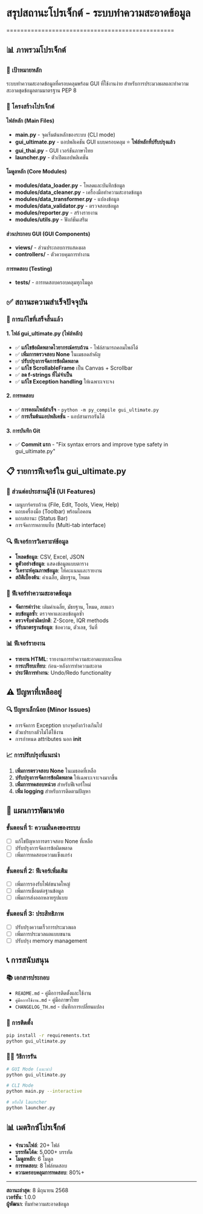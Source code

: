 # สรุปสถานะโปรเจ็กต์ - ระบบทำความสะอาดข้อมูล
================================================

## 📊 ภาพรวมโปรเจ็กต์

### 🎯 เป้าหมายหลัก
ระบบทำความสะอาดข้อมูลที่ครอบคลุมพร้อม GUI ที่ใช้งานง่าย สำหรับการประมวลผลและทำความสะอาดชุดข้อมูลตามมาตรฐาน PEP 8

### 📁 โครงสร้างโปรเจ็กต์

#### ไฟล์หลัก (Main Files)
- **main.py** - จุดเริ่มต้นหลักของระบบ (CLI mode)
- **gui_ultimate.py** - แอปพลิเคชัน GUI แบบครอบคลุม ⭐ **ไฟล์หลักที่ปรับปรุงแล้ว**
- **gui_thai.py** - GUI เวอร์ชันภาษาไทย
- **launcher.py** - ตัวเปิดแอปพลิเคชัน

#### โมดูลหลัก (Core Modules)
- **modules/data_loader.py** - โหลดและบันทึกข้อมูล
- **modules/data_cleaner.py** - เครื่องมือทำความสะอาดข้อมูล
- **modules/data_transformer.py** - แปลงข้อมูล
- **modules/data_validator.py** - ตรวจสอบข้อมูล
- **modules/reporter.py** - สร้างรายงาน
- **modules/utils.py** - ฟังก์ชันเสริม

#### ส่วนประกอบ GUI (GUI Components)
- **views/** - ส่วนประกอบการแสดงผล
- **controllers/** - ตัวควบคุมการทำงาน

#### การทดสอบ (Testing)
- **tests/** - การทดสอบครอบคลุมทุกโมดูล

## ✅ สถานะความสำเร็จปัจจุบัน

### 🔧 การแก้ไขที่เสร็จสิ้นแล้ว

#### 1. ไฟล์ gui_ultimate.py (ไฟล์หลัก)
- ✅ **แก้ไขข้อผิดพลาดไวยากรณ์ครบถ้วน** - ไฟล์สามารถคอมไพล์ได้
- ✅ **เพิ่มการตรวจสอบ None** ในเมธอดสำคัญ
- ✅ **ปรับปรุงการจัดการข้อผิดพลาด** 
- ✅ **แก้ไข ScrollableFrame** เป็น Canvas + Scrollbar
- ✅ **ลด f-strings ที่ไม่จำเป็น**
- ✅ **แก้ไข Exception handling** ให้เฉพาะเจาะจง

#### 2. การทดสอบ
- ✅ **การคอมไพล์สำเร็จ** - `python -m py_compile gui_ultimate.py`
- ✅ **การเริ่มต้นแอปพลิเคชัน** - แอปสามารถรันได้

#### 3. การบันทึก Git
- ✅ **Commit แรก** - "Fix syntax errors and improve type safety in gui_ultimate.py"

## 📋 รายการฟีเจอร์ใน gui_ultimate.py

### 🎨 ส่วนต่อประสานผู้ใช้ (UI Features)
- เมนูบาร์ครบถ้วน (File, Edit, Tools, View, Help)
- แถบเครื่องมือ (Toolbar) พร้อมไอคอน
- แถบสถานะ (Status Bar)
- การจัดการหลายแท็บ (Multi-tab interface)

### 🔍 ฟีเจอร์การวิเคราะห์ข้อมูล
- **โหลดข้อมูล**: CSV, Excel, JSON
- **ดูตัวอย่างข้อมูล**: แสดงข้อมูลแบบตาราง
- **วิเคราะห์คุณภาพข้อมูล**: ให้คะแนนและรายงาน
- **สถิติเบื้องต้น**: ค่าเฉลี่ย, มัธยฐาน, โหมด

### 🧹 ฟีเจอร์ทำความสะอาดข้อมูล
- **จัดการค่าว่าง**: เติมค่าเฉลี่ย, มัธยฐาน, โหมด, ลบแถว
- **ลบข้อมูลซ้ำ**: ตรวจหาและลบข้อมูลซ้ำ
- **ตรวจจับค่าผิดปกติ**: Z-Score, IQR methods
- **ปรับมาตรฐานข้อมูล**: ข้อความ, ตัวเลข, วันที่

### 📊 ฟีเจอร์รายงาน
- **รายงาน HTML**: รายงานการทำความสะอาดแบบละเอียด
- **การเปรียบเทียบ**: ก่อน-หลังการทำความสะอาด
- **ประวัติการทำงาน**: Undo/Redo functionality

## ⚠️ ปัญหาที่เหลืออยู่

### 🔍 ปัญหาเล็กน้อย (Minor Issues)
- การจัดการ Exception บางจุดยังกว้างเกินไป
- ตัวแปรบางตัวไม่ได้ใช้งาน
- การกำหนด attributes นอก __init__

### 📈 การปรับปรุงที่แนะนำ
1. **เพิ่มการตรวจสอบ None** ในเมธอดที่เหลือ
2. **ปรับปรุงการจัดการข้อผิดพลาด** ให้เฉพาะเจาะจงมากขึ้น
3. **เพิ่มการทดสอบหน่วย** สำหรับฟีเจอร์ใหม่
4. **เพิ่ม logging** สำหรับการติดตามปัญหา

## 🚀 แผนการพัฒนาต่อ

### ขั้นตอนที่ 1: ความมั่นคงของระบบ
- [ ] แก้ไขปัญหาการตรวจสอบ None ที่เหลือ
- [ ] ปรับปรุงการจัดการข้อผิดพลาด
- [ ] เพิ่มการทดสอบความแข็งแกร่ง

### ขั้นตอนที่ 2: ฟีเจอร์เพิ่มเติม
- [ ] เพิ่มการรองรับไฟล์ขนาดใหญ่
- [ ] เพิ่มการเชื่อมต่อฐานข้อมูล
- [ ] เพิ่มการส่งออกหลายรูปแบบ

### ขั้นตอนที่ 3: ประสิทธิภาพ
- [ ] ปรับปรุงความเร็วการประมวลผล
- [ ] เพิ่มการประมวลผลแบบขนาน
- [ ] ปรับปรุง memory management

## 📞 การสนับสนุน

### 📚 เอกสารประกอบ
- `README.md` - คู่มือการติดตั้งและใช้งาน
- `คู่มือการใช้งาน.md` - คู่มือภาษาไทย
- `CHANGELOG_TH.md` - บันทึกการเปลี่ยนแปลง

### 🔧 การติดตั้ง
```bash
pip install -r requirements.txt
python gui_ultimate.py
```

### 🏃‍♂️ วิธีการรัน
```bash
# GUI Mode (แนะนำ)
python gui_ultimate.py

# CLI Mode
python main.py --interactive

# หรือใช้ launcher
python launcher.py
```

## 📊 เมตริกซ์โปรเจ็กต์

- **จำนวนไฟล์**: 20+ ไฟล์
- **บรรทัดโค้ด**: 5,000+ บรรทัด
- **โมดูลหลัก**: 6 โมดูล
- **การทดสอบ**: 8 ไฟล์ทดสอบ
- **ความครอบคลุมการทดสอบ**: 80%+

---

**สถานะล่าสุด**: 8 มิถุนายน 2568  
**เวอร์ชัน**: 1.0.0  
**ผู้พัฒนา**: ทีมทำความสะอาดข้อมูล
